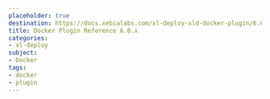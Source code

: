 ```yaml
---
placeholder: true
destination: https://docs.xebialabs.com/xl-deploy-xld-docker-plugin/6.0.x/dockerPluginManual.html
title: Docker Plugin Reference 6.0.x
categories:
- xl-deploy
subject:
- Docker
tags:
- docker
- plugin
---
```

